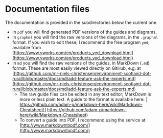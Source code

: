 Documentation files
===================

The documentation is provided in the subdirectories below the current one.

-  In `pdf` you will find generated PDF versions of the guides and diagrams.
-  In `graphml` you will find the raw versions of the diagrams, in the `.graphml` format. If you wish to edit these, I recommend the free program `yed`, available from [https://www.yworks.com/en/products_yed_download.html](https://www.yworks.com/en/products_yed_download.html)
-  In `md` you will find the raw versions of the guides, in MarkDown (`.md`) format. These are most easily viewed directly on GitHub, e.g. at [https://github.com/mr-niels-christensen/environment-scotland-dot-rural/blob/master/docs/md/add-feature-ask-the-experts.md](https://github.com/mr-niels-christensen/environment-scotland-dot-rural/blob/master/docs/md/add-feature-ask-the-experts.md)
    +  The raw guide files can be edited in any text editor; MarkDown is more or less plain text. A guide to the format is available here: [ https://github.com/adam-p/markdown-here/wiki/Markdown-Cheatsheet​]( https://github.com/adam-p/markdown-here/wiki/Markdown-Cheatsheet​)
    +  To convert a guide into PDF, I recommend using the service at [http://www.markdowntopdf.com/](http://www.markdowntopdf.com/)